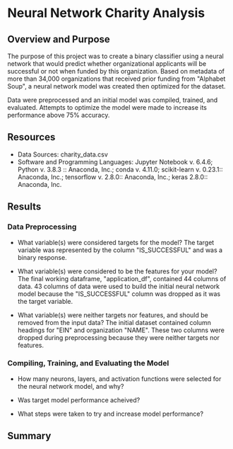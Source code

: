 # Neural Network Charity Analysis
## Overview and Purpose
The purpose of this project was to create a binary classifier using a neural network that would predict whether organizational applicants will be successful or not when funded by this organization.  Based on metadata of more than 34,000 organizations that received prior funding from "Alphabet Soup", a neural network model was created then optimized for the dataset.  

Data were preprocessed and an initial model was compiled, trained, and evaluated.  Attempts to optimize the model were made to increase its performance above 75% accuracy.

## Resources
- Data Sources: charity_data.csv
- Software and Programming Languages: Jupyter Notebook v. 6.4.6; Python v. 3.8.3 :: Anaconda, Inc.; conda v. 4.11.0; scikit-learn v. 0.23.1:: Anaconda, Inc.; tensorflow v. 2.8.0:: Anaconda, Inc.; keras 2.8.0:: Anaconda, Inc.

## Results
### **Data Preprocessing**
 - What variable(s) were considered targets for the model?  The target variable was represented by the column "IS_SUCCESSFUL" and was a binary response.

 - What variable(s) were considered to be the features for your model?  The final working dataframe, "application_df", contained 44 columns of data.   43 columns of data were used to build the initial neural network model because the "IS_SUCCESSFUL" column was dropped as it was the target variable.

 - What variable(s) were neither targets nor features, and should be removed from the input data?  The initial dataset contained column headings for "EIN" and organization "NAME".  These two columns were dropped during preprocessing because they were neither targets nor features.


### **Compiling, Training, and Evaluating the Model**
 - How many neurons, layers, and activation functions were selected for the neural network model, and why?

 - Was target model performance acheived?

 - What steps were taken to try and increase model performance?

## Summary
